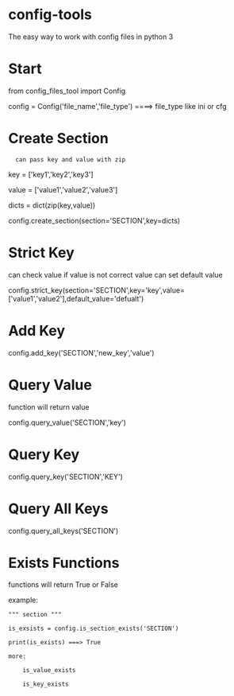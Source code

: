 # config-tools
The easy way to work with config files in python 3

# Start
  from config_files_tool import Config

  config = Config('file_name','file_type')        ====> file_type like ini or cfg

# Create Section 

      can pass key and value with zip

key = ['key1','key2','key3']

value = ['value1','value2','value3']

dicts = dict(zip(key,value))

config.create_section(section='SECTION',key=dicts)


# Strict Key
can check value if value is not correct value can set default value

config.strict_key(section='SECTION',key='key',value=['value1','value2'],default_value='defualt')


# Add Key

config.add_key('SECTION','new_key','value')

# Query Value

function will return value

config.query_value('SECTION','key')

# Query Key

config.query_key('SECTION','KEY')

# Query All Keys

config.query_all_keys('SECTION')


# Exists Functions

functions will return True or False

example:

    """ section """

    is_exsists = config.is_section_exists('SECTION')

    print(is_exists) ===> True

    more:

        is_value_exists
        
        is_key_exists
